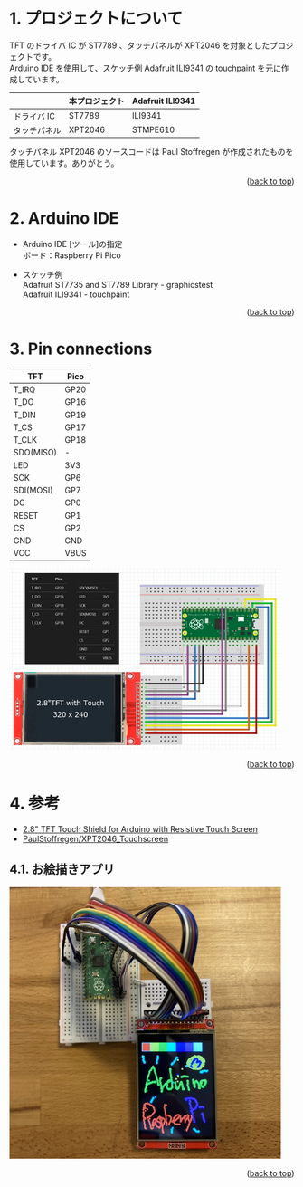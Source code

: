 <a name="readme-top"></a>

<!-- ABOUT THE PROJECT -->

# 1. プロジェクトについて

TFT のドライバ IC が ST7789 、タッチパネルが XPT2046 を対象としたプロジェクトです。  
Arduino IDE を使用して、スケッチ例 Adafruit ILI9341 の touchpaint を元に作成しています。

|              | 本プロジェクト | Adafruit ILI9341 |
| ------------ | -------------- | ---------------- |
| ドライバ IC  | ST7789         | ILI9341          |
| タッチパネル | XPT2046        | STMPE610         |

タッチパネル XPT2046 のソースコードは Paul Stoffregen が作成されたものを使用しています。ありがとう。

<p align="right">(<a href="#readme-top">back to top</a>)</p>

# 2. Arduino IDE

- Arduino IDE [ツール]の指定  
  ボード：Raspberry Pi Pico

- スケッチ例  
  Adafruit ST7735 and ST7789 Library - graphicstest  
  Adafruit ILI9341 - touchpaint

<p align="right">(<a href="#readme-top">back to top</a>)</p>

# 3. Pin connections

| TFT       | Pico |
| --------- | ---- |
| T_IRQ     | GP20 |
| T_DO      | GP16 |
| T_DIN     | GP19 |
| T_CS      | GP17 |
| T_CLK     | GP18 |
| SDO(MISO) | -    |
| LED       | 3V3  |
| SCK       | GP6  |
| SDI(MOSI) | GP7  |
| DC        | GP0  |
| RESET     | GP1  |
| CS        | GP2  |
| GND       | GND  |
| VCC       | VBUS |

<img src="./docs/wiring-diagram.jpg" width="480">

<p align="right">(<a href="#readme-top">back to top</a>)</p>

# 4. 参考

- [2.8" TFT Touch Shield for Arduino with Resistive Touch Screen](http://www.adafruit.com/products/1651)
- [PaulStoffregen/XPT2046_Touchscreen](https://github.com/PaulStoffregen/XPT2046_Touchscreen)

## 4.1. お絵描きアプリ

<img src="./docs/ST7789withTouch.jpg" width="480">

<p align="right">(<a href="#readme-top">back to top</a>)</p>
